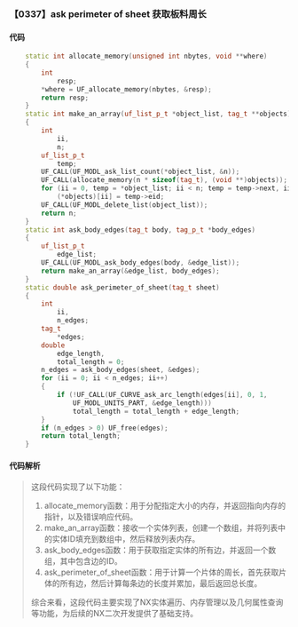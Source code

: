 ### 【0337】ask perimeter of sheet 获取板料周长

#### 代码

```cpp
    static int allocate_memory(unsigned int nbytes, void **where)  
    {  
        int  
            resp;  
        *where = UF_allocate_memory(nbytes, &resp);  
        return resp;  
    }  
    static int make_an_array(uf_list_p_t *object_list, tag_t **objects)  
    {  
        int  
            ii,  
            n;  
        uf_list_p_t  
            temp;  
        UF_CALL(UF_MODL_ask_list_count(*object_list, &n));  
        UF_CALL(allocate_memory(n * sizeof(tag_t), (void **)objects));  
        for (ii = 0, temp = *object_list; ii < n; temp = temp->next, ii++)  
            (*objects)[ii] = temp->eid;  
        UF_CALL(UF_MODL_delete_list(object_list));  
        return n;  
    }  
    static int ask_body_edges(tag_t body, tag_p_t *body_edges)  
    {  
        uf_list_p_t  
            edge_list;  
        UF_CALL(UF_MODL_ask_body_edges(body, &edge_list));  
        return make_an_array(&edge_list, body_edges);  
    }  
    static double ask_perimeter_of_sheet(tag_t sheet)  
    {  
        int  
            ii,  
            n_edges;  
        tag_t  
            *edges;  
        double  
            edge_length,  
            total_length = 0;  
        n_edges = ask_body_edges(sheet, &edges);  
        for (ii = 0; ii < n_edges; ii++)  
        {  
            if (!UF_CALL(UF_CURVE_ask_arc_length(edges[ii], 0, 1,  
                UF_MODL_UNITS_PART, &edge_length)))  
                total_length = total_length + edge_length;  
        }  
        if (n_edges > 0) UF_free(edges);  
        return total_length;  
    }

```

#### 代码解析

> 这段代码实现了以下功能：
>
> 1. allocate_memory函数：用于分配指定大小的内存，并返回指向内存的指针，以及错误响应代码。
> 2. make_an_array函数：接收一个实体列表，创建一个数组，并将列表中的实体ID填充到数组中，然后释放列表内存。
> 3. ask_body_edges函数：用于获取指定实体的所有边，并返回一个数组，其中包含边的ID。
> 4. ask_perimeter_of_sheet函数：用于计算一个片体的周长，首先获取片体的所有边，然后计算每条边的长度并累加，最后返回总长度。
>
> 综合来看，这段代码主要实现了NX实体遍历、内存管理以及几何属性查询等功能，为后续的NX二次开发提供了基础支持。
>
